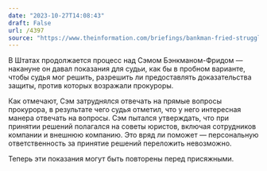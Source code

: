 ```yaml
---
date: "2023-10-27T14:08:43"
draft: False
url: /4397
source: "https://www.theinformation.com/briefings/bankman-fried-struggles-in-testimony-without-jury"
---
```


В Штатах продолжается процесс над Сэмом Бэнкманом-Фридом — накануне он давал показания для судьи, как бы в пробном варианте, чтобы судья мог решить, разрешить ли предоставлять доказательства защиты, против которых возражали прокуроры.

Как отмечают, Сэм затруднялся отвечать на прямые вопросы прокурора, в результате чего судья отметил, что у него интересная манера отвечать на вопросы. Сэм пытался утверждать, что при принятии решений полагался на советы юристов, включая сотрудников компании и внешнюю компанию. Это вряд ли поможет — персональную ответственность за принятие решений переложить невозможно.

Теперь эти показания могут быть повторены перед присяжными.
